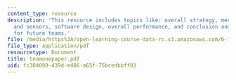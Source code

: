 ```yaml
---
content_type: resource
description: 'This resource includes topics like: overall strategy, mechanical design
  and sensors, software design, overall performance, and conclusion and suggestion
  for future teams.'
file: /media/https%3A/open-learning-course-data-rc.s3.amazonaws.com/6-186-mobile-autonomous-systems-laboratory-january-iap-2005/fc304099439de486a65f75bcedbbff83_teamonepaper.pdf
file_type: application/pdf
resourcetype: Document
title: teamonepaper.pdf
uid: fc304099-439d-e486-a65f-75bcedbbff83
---
```


